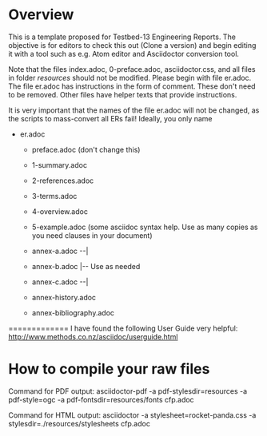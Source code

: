 # Overview
This is a template proposed for Testbed-13 Engineering Reports.  The objective is for editors to check this out (Clone a version) and begin editing it with a tool such as e.g. Atom editor and Asciidoctor conversion tool.

Note that the files index.adoc, 0-preface.adoc, asciidoctor.css, and all files in folder _resources_ should not be modified. Please begin with file er.adoc. The file er.adoc has instructions in the form of comment. These don't need to be removed. Other files have helper texts that provide instructions.

It is very important that the names of the file er.adoc will not be changed, as the scripts to mass-convert all ERs fail! Ideally, you only name

* er.adoc
  * preface.adoc (don't change this)
  * 1-summary.adoc
  * 2-references.adoc
  * 3-terms.adoc
  * 4-overview.adoc
  * 5-example.adoc (some asciidoc syntax help. Use as many copies as you need clauses in your document)

  * annex-a.adoc  --|
  * annex-b.adoc    |-- Use as needed
  * annex-c.adoc  --|

  * annex-history.adoc
  * annex-bibliography.adoc

=============
I have found the following User Guide very helpful:  http://www.methods.co.nz/asciidoc/userguide.html

# How to compile your raw files
Command for PDF output:
asciidoctor-pdf -a pdf-stylesdir=resources -a pdf-style=ogc -a pdf-fontsdir=resources/fonts cfp.adoc

Command for HTML output:
asciidoctor -a stylesheet=rocket-panda.css -a stylesdir=./resources/stylesheets cfp.adoc
